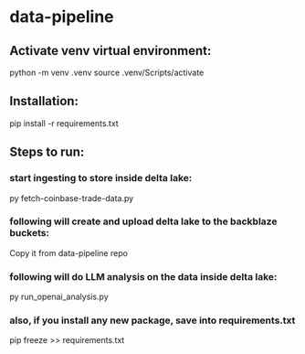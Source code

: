 # data-pipeline

## Activate venv virtual environment:
python -m venv .venv
source .venv/Scripts/activate

## Installation:
pip install -r requirements.txt

## Steps to run:

### start ingesting to store inside delta lake:
py fetch-coinbase-trade-data.py

### following will create and upload delta lake to the backblaze buckets:
Copy it from data-pipeline repo

### following will do LLM analysis on the data inside delta lake:
py run_openai_analysis.py

### also, if you install any new package, save into requirements.txt
pip freeze >> requirements.txt